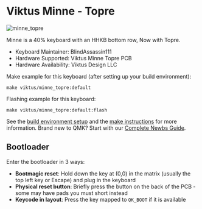 # Viktus Minne - Topre

![minne_topre](https://i.imgur.com/OKnryxch.png)

Minne is a 40% keyboard with an HHKB bottom row, Now with Topre.

-   Keyboard Maintainer: BlindAssassin111
-   Hardware Supported: Viktus Minne Topre PCB
-   Hardware Availability: Viktus Design LLC

Make example for this keyboard (after setting up your build environment):

    make viktus/minne_topre:default

Flashing example for this keyboard:

    make viktus/minne_topre:default:flash

See the [build environment setup](https://docs.qmk.fm/#/getting_started_build_tools) and the [make instructions](https://docs.qmk.fm/#/getting_started_make_guide) for more information. Brand new to QMK? Start with our [Complete Newbs Guide](https://docs.qmk.fm/#/newbs).

## Bootloader

Enter the bootloader in 3 ways:

* **Bootmagic reset**: Hold down the key at (0,0) in the matrix (usually the top left key or Escape) and plug in the keyboard
* **Physical reset button**: Briefly press the button on the back of the PCB - some may have pads you must short instead
* **Keycode in layout**: Press the key mapped to `QK_BOOT` if it is available
